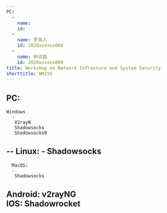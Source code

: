 ```yaml
---
PC:
  -
    name:
    id:
  -
    name: 罗海入
    id: 2020xxxxxx004
  -
    name: 钟远鑫
    id: 2020xxxxxx009
title: Workshop on Network Infrasture and System Security
shorttitle: WNISS
---
```




PC:
  --
    Windows 
      - 
       V2rayN 
       Shadowsocks 
       ShadowsocksR 
  --
    Linux: 
      - 
       Shadowsocks 
  -- 
      MacOS: 
      - 
       Shadowsocks 
Android: v2rayNG  
IOS: Shadowrocket  
---
